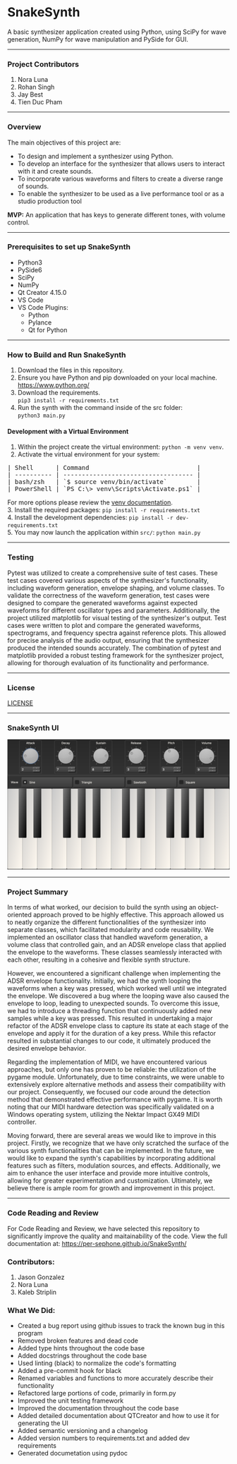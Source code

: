 # SnakeSynth
A basic synthesizer application created using Python, using SciPy for wave generation, NumPy for wave manipulation and PySide for GUI.
___

### Project Contributors
1. Nora Luna
2. Rohan Singh
3. Jay Best
4. Tien Duc Pham
___

### Overview
The main objectives of this project are:
- To design and implement a synthesizer using Python.
- To develop an interface for the synthesizer that allows users to interact with it and create sounds.
- To incorporate various waveforms and filters to create a diverse range of sounds.
- To enable the synthesizer to be used as a live performance tool or as a studio production tool

**MVP:** An application that has keys to generate different tones, with volume control.
___
### Prerequisites to set up SnakeSynth

- Python3
- PySide6
- SciPy
- NumPy
- Qt Creator 4.15.0
- VS Code
- VS Code Plugins:
	- Python
	- Pylance
	- Qt for Python
___

### How to Build and Run SnakeSynth

1. Download the files in this repository.
2. Ensure you have Python and pip downloaded on your local machine.\
	https://www.python.org/
3. Download the requirements.\
	`pip3 install -r requirements.txt`
4. Run the synth with the command inside of the src folder:\
	`python3 main.py`

#### Development with a Virtual Environment

1. Within the project create the virtual environment: `python -m venv venv`.
2. Activate the virtual environment for your system:
<pre>
| Shell      | Command                             |
| ---------- | ----------------------------------- |
| bash/zsh   | `$ source venv/bin/activate`        |
| PowerShell | `PS C:\> venv\Scripts\Activate.ps1` |
</pre>
For more options please review the [venv documentation](https://docs.python.org/3/library/venv.html#how-venvs-work).\
3. Install the required packages: `pip install -r requirements.txt`\
4. Install the development dependencies: `pip install -r dev-requirements.txt`\
5. You may now launch the application within `src/`: `python main.py`

_____

### Testing

Pytest was utilized to create a comprehensive suite of test cases. These test cases covered various aspects of the synthesizer's functionality, including waveform generation, envelope shaping, and volume classes. To validate the correctness of the waveform generation, test cases were designed to compare the generated waveforms against expected waveforms for different oscillator types and parameters. Additionally, the project utilized matplotlib for visual testing of the synthesizer's output. Test cases were written to plot and compare the generated waveforms, spectrograms, and frequency spectra against reference plots. This allowed for precise analysis of the audio output, ensuring that the synthesizer produced the intended sounds accurately. The combination of pytest and matplotlib provided a robust testing framework for the synthesizer project, allowing for thorough evaluation of its functionality and performance. 
_____

### License

[LICENSE](LICENSE)
_____
### SnakeSynth UI

![synthesizer with 25 keys, wave changing options, and knobs for adsr, volume, and pitch](snakeSynthUI.png)
_____

### Project Summary

In terms of what worked, our decision to build the synth using an object-oriented approach proved to be highly effective. This approach allowed us to neatly organize the different functionalities of the synthesizer into separate classes, which facilitated modularity and code reusability. We implemented an oscillator class that handled waveform generation, a volume class that controlled gain, and an ADSR envelope class that applied the envelope to the waveforms. These classes seamlessly interacted with each other, resulting in a cohesive and flexible synth structure.

However, we encountered a significant challenge when implementing the ADSR envelope functionality. Initially, we had the synth looping the waveforms when a key was pressed, which worked well until we integrated the envelope. We discovered a bug where the looping wave also caused the envelope to loop, leading to unexpected sounds. To overcome this issue, we had to introduce a threading function that continuously added new samples while a key was pressed. This resulted in undertaking a major refactor of the ADSR envelope class to capture its state at each stage of the envelope and apply it for the duration of a key press. While this refactor resulted in substantial changes to our code, it ultimately produced the desired envelope behavior.

Regarding the implementation of MIDI, we have encountered various approaches, but only one has proven to be reliable: the utilization of the pygame module. Unfortunately, due to time constraints, we were unable to extensively explore alternative methods and assess their compatibility with our project. Consequently, we focused our code around the detection method that demonstrated effective performance with pygame. It is worth noting that our MIDI hardware detection was specifically validated on a Windows operating system, utilizing the Nektar Impact GX49 MIDI controller.

Moving forward, there are several areas we would like to improve in this project. Firstly, we recognize that we have only scratched the surface of the various synth functionalities that can be implemented. In the future, we would like to expand the synth's capabilities by incorporating additional features such as filters, modulation sources, and effects. Additionally, we aim to enhance the user interface and provide more intuitive controls, allowing for greater experimentation and customization. Ultimately, we believe there is ample room for growth and improvement in this project.
_____

### Code Reading and Review

For Code Reading and Review, we have selected this repository to significantly improve the quality and maitainability of the code. View the full documentation at: https://per-sephone.github.io/SnakeSynth/

### Contributors:
1. Jason Gonzalez
2. Nora Luna
3. Kaleb Striplin

### What We Did:

- Created a bug report using github issues to track the known bug in this program
- Removed broken features and dead code
- Added type hints throughout the code base
- Added docstrings throughout the code base
- Used linting (black) to normalize the code's formatting
- Added a pre-commit hook for black
- Renamed variables and functions to more accurately describe their functionality
- Refactored large portions of code, primarily in form.py
- Improved the unit testing framework
- Improved the documentation throughout the code base
- Added detailed documentation about QTCreator and how to use it for generating the UI
- Added semantic versioning and a changelog
- Added version numbers to requirements.txt and added dev requirements
- Generated documetation using pydoc